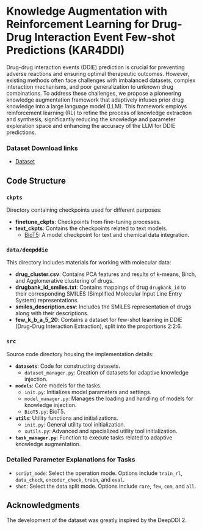 # Knowledge Augmentation with Reinforcement Learning for Drug-Drug Interaction Event Few-shot Predictions (KAR4DDI)

Drug-drug interaction events (DDIE) prediction is crucial for preventing adverse reactions and ensuring optimal therapeutic outcomes. However, existing methods often face challenges with imbalanced datasets, complex interaction mechanisms, and poor generalization to unknown drug combinations. To address these challenges, we propose a pioneering knowledge augmentation framework that adaptively infuses prior drug knowledge into a large language model (LLM). This framework employs reinforcement learning (RL) to refine the process of knowledge extraction and synthesis, significantly reducing the knowledge and parameter exploration space and enhancing the accuracy of the LLM for DDIE predictions.

### Dataset Download links
- [Dataset](https://huggingface.co/datasets/liupf/KAR4DDI)

## Code Structure

### `ckpts`
Directory containing checkpoints used for different purposes:
- **finetune_ckpts**: Checkpoints from fine-tuning processes.
- **text_ckpts**: Contains the checkpoints related to text models.
    - [BioT5](https://huggingface.co/QizhiPei/biot5-base): A model checkpoint for text and chemical data integration.

### `data/deepddie`
This directory includes materials for working with molecular data:
- **drug_cluster.csv**: Contains PCA features and results of k-means, Birch, and Agglomerative clustering of drugs.
- **drugbank_id_smiles.txt**: Contains mappings of drug `drugbank_id` to their corresponding SMILES (Simplified Molecular Input Line Entry System) representations.
- **smiles_description.csv**: Includes the SMILES representation of drugs along with their descriptions.
- **few_k_b_a_5_20**: Contains a dataset for few-shot learning in DDIE (Drug-Drug Interaction Extraction), split into the proportions 2:2:6.

### `src`
Source code directory housing the implementation details:
- **`datasets`**: Code for constructing datasets.
    - `dataset_manager.py`: Creation of datasets for adaptive knowledge injection.
- **`models`**: Core models for the tasks.
    - `init.py`: Initializes model parameters and settings.
    - `model_manager.py`: Manages the loading and handling of models for knowledge injection.
    - `BioT5.py`: BioT5.
- **`utils`**: Utility functions and initializations.
    - `init.py`: General utility tool initialization.
    - `xutils.py`: Advanced and specialized utility tool initialization.
- **`task_manager.py`**: Function to execute tasks related to adaptive knowledge augmentation.

### Detailed Parameter Explanations for Tasks
- `script_mode`: Select the operation mode. Options include `train_rl`, `data_check`, `encoder_check`, `train`, and `eval`.
- `shot`: Select the data split mode. Options include `rare`, `few`, `com`, and `all`.

## Acknowledgments

The development of the dataset was greatly inspired by the DeepDDI 2.
